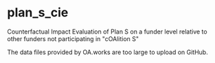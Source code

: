# plan_s_cie
Counterfactual Impact Evaluation of Plan S on a funder level relative to other funders not participating in "cOAlition S"

The data files provided by OA.works are too large to upload on GitHub. 
